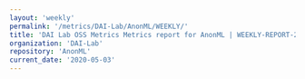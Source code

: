 ```yaml
---
layout: 'weekly'
permalink: '/metrics/DAI-Lab/AnonML/WEEKLY/'
title: 'DAI Lab OSS Metrics Metrics report for AnonML | WEEKLY-REPORT-2020-05-03'
organization: 'DAI-Lab'
repository: 'AnonML'
current_date: '2020-05-03'
---
```

